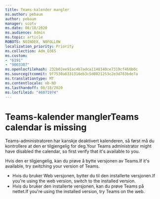```yaml
---
title: Teams-kalender mangler
ms.author: pebaum
author: pebaum
manager: scotv
ms.date: 08/18/2020
ms.audience: Admin
ms.topic: article
ROBOTS: NOINDEX, NOFOLLOW
localization_priority: Priority
ms.collection: Adm_O365
ms.custom:
- "6191"
- "9003307"
ms.openlocfilehash: 232b02ee91ac4b7adca1148140ce7319cf460b0c
ms.sourcegitcommit: 9f7530a6331316eb3c5d0821253c2e3d783bde7a
ms.translationtype: MT
ms.contentlocale: nb-NO
ms.lasthandoff: 08/18/2020
ms.locfileid: "46871974"
---
```

# <a name="teams-calendar-is-missing"></a><span data-ttu-id="e7d52-102">Teams-kalender mangler</span><span class="sxs-lookup"><span data-stu-id="e7d52-102">Teams calendar is missing</span></span>

<span data-ttu-id="e7d52-103">Teams-administratoren har kanskje deaktivert kalenderen, så først må du kontrollere at den er tilgjengelig for deg.</span><span class="sxs-lookup"><span data-stu-id="e7d52-103">Your Teams administrator might have disabled the calendar, so first verify that it's available to you.</span></span>

<span data-ttu-id="e7d52-104">Hvis den er tilgjengelig, kan du prøve å bytte versjonen av Teams.</span><span class="sxs-lookup"><span data-stu-id="e7d52-104">If it's available, try switching your version of Teams.</span></span>

- <span data-ttu-id="e7d52-105">Hvis du bruker Web versjonen, bytter du til den installerte versjonen.</span><span class="sxs-lookup"><span data-stu-id="e7d52-105">If you're using the web version, switch to the installed version.</span></span>
- <span data-ttu-id="e7d52-106">Hvis du bruker den installerte versjonen, kan du prøve Teams på nettet.</span><span class="sxs-lookup"><span data-stu-id="e7d52-106">If you're using the installed version, try Teams on the web.</span></span>